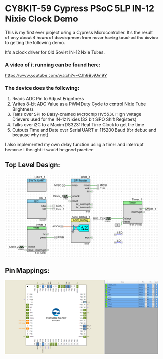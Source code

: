 # CY8KIT-59 Cypress PSoC 5LP IN-12 Nixie Clock Demo

This is my first ever project using a Cypress Microcontroller. It's the result of only about 4 hours of development from never having touched the device to getting the following demo. 

It's a clock driver for Old Soviet IN-12 Nxie Tubes.  

### A video of it running can be found here:
https://www.youtube.com/watch?v=CJh9BvjUm9Y

### The device does the following:
1. Reads ADC Pin to Adjust Brigntness
2. Writes 8-bit ADC Value as a PWM Duty Cycle to control Nixie Tube Brightness
3. Talks over SPI to Daisy-chained Microchip HV5530 High Voltage Drievers used for the IN-12 Nixies (32 bit SIPO Shift Registers)
4. Talks over i2C to a Maxim DS3231 Real Time Clock to get the time
5. Outputs Time and Date over Serial UART at 115200 Baud (for debug and because why not)

I also implemented my own delay function using a timer and interrupt because I thought it would be good practice. 

## Top Level Design:
![alt text](https://github.com/Grippy98/CY8KIT-Nixie/blob/master/images/Top_Design.PNG "Top Level Design")


## Pin Mappings:
![alt text](https://github.com/Grippy98/CY8KIT-Nixie/blob/master/images/Pin_assignments.PNG "Pin Mappings")